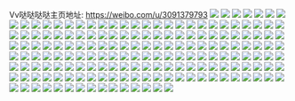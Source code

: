 Vv哒哒哒哒主页地址: https://weibo.com/u/3091379793 
![](https://wx4.sinaimg.cn/mw2000/b842b651ly1h9g20gz3sqj22c03717wk.jpg) 
![](https://wx4.sinaimg.cn/mw2000/b842b651ly1h9g20lsweuj22c035dqv7.jpg) 
![](https://wx4.sinaimg.cn/mw2000/b842b651ly1h9eszdhk40j237k251kjm.jpg) 
![](https://wx4.sinaimg.cn/mw2000/b842b651ly1h9eszb2jcxj237k2511kz.jpg) 
![](https://wx4.sinaimg.cn/mw2000/b842b651ly1h9esz7e3qtj225137ke82.jpg) 
![](https://wx4.sinaimg.cn/mw2000/b842b651ly1h9eszg2z5vj225137k4qr.jpg) 
![](https://wx4.sinaimg.cn/mw2000/b842b651ly1h98rs0arlqj23402c0x6p.jpg) 
![](https://wx4.sinaimg.cn/mw2000/b842b651ly1h931k5fjl9j21o0280npd.jpg) 
![](https://wx4.sinaimg.cn/mw2000/b842b651ly1h931k3ci6yj22801o04qp.jpg) 
![](https://wx4.sinaimg.cn/mw2000/b842b651ly1h931k42wjpj21o0280qv5.jpg) 
![](https://wx4.sinaimg.cn/mw2000/b842b651ly1h931lwoa1rj20pm13q16t.jpg) 
![](https://wx4.sinaimg.cn/mw2000/b842b651ly1h931k4p76ej21o0280e81.jpg) 
![](https://wx4.sinaimg.cn/mw2000/b842b651ly1h8k3873ilaj21sc2dsqv5.jpg) 
![](https://wx4.sinaimg.cn/mw2000/b842b651ly1h8k37z4ejoj21sc2dsnpd.jpg) 
![](https://wx4.sinaimg.cn/mw2000/b842b651ly1h84zr79jiuj21o0280x6p.jpg) 
![](https://wx4.sinaimg.cn/mw2000/b842b651ly1h84zr884iyj21k722ynpd.jpg) 
![](https://wx4.sinaimg.cn/mw2000/b842b651ly1h7uesbo4kxj20j60pkmzy.jpg) 
![](https://wx4.sinaimg.cn/mw2000/b842b651ly1h7uesc66uoj20u00nk41b.jpg) 
![](https://wx4.sinaimg.cn/mw2000/b842b651ly1h77dpxnuj0j20wi1ycdrs.jpg) 
![](https://wx4.sinaimg.cn/mw2000/b842b651ly1h77dpwrtv8j21o02807wh.jpg) 
![](https://wx4.sinaimg.cn/mw2000/b842b651ly1h76bdnzkcwj21tx36cb2a.jpg) 
![](https://wx4.sinaimg.cn/mw2000/b842b651ly1h76bhj1qu6j22dr36cqrs.jpg) 
![](https://wx4.sinaimg.cn/mw2000/b842b651ly1h76bhknv19j20u00u0aft.jpg) 
![](https://wx4.sinaimg.cn/mw2000/b842b651ly1h75q6td42cj20u01hc14k.jpg) 
![](https://wx4.sinaimg.cn/mw2000/b842b651ly1h5fes1xxe5j22c02c07wi.jpg) 
![](https://wx4.sinaimg.cn/mw2000/b842b651ly1h56ps4rzjvj22mf3hx4qr.jpg) 
![](https://wx4.sinaimg.cn/mw2000/b842b651ly1h56prwgzplj22yo2801l0.jpg) 
![](https://wx4.sinaimg.cn/mw2000/b842b651ly1h56ps0zncxj22bz2bz1l0.jpg) 
![](https://wx4.sinaimg.cn/mw2000/b842b651ly1h5487oqnuvj22c02c0hdu.jpg) 
![](https://wx4.sinaimg.cn/mw2000/b842b651ly1h4zo7xsah8j20wi1ycb29.jpg) 
![](https://wx4.sinaimg.cn/mw2000/b842b651ly1h4v23hw72rj22592t1hdw.jpg) 
![](https://wx4.sinaimg.cn/mw2000/b842b651ly1h4v23eflgsj22c02c0qv6.jpg) 
![](https://wx4.sinaimg.cn/mw2000/b842b651ly1h4v24vptb6j20tw13tdwn.jpg) 
![](https://wx4.sinaimg.cn/mw2000/b842b651ly1h4v23o67lsj22c02c0npf.jpg) 
![](https://wx4.sinaimg.cn/mw2000/b842b651ly1h4v23cfcw5j22c02c0hdu.jpg) 
![](https://wx4.sinaimg.cn/mw2000/b842b651ly1h4r5qxk2quj22c03401ky.jpg) 
![](https://wx4.sinaimg.cn/mw2000/b842b651ly1h4r5tw1osmj22mf3hxqv7.jpg) 
![](https://wx4.sinaimg.cn/mw2000/b842b651ly1h4mtptwxcqj22c0340u0x.jpg) 
![](https://wx4.sinaimg.cn/mw2000/b842b651ly1h4k4erkmwuj22c02c0hdu.jpg) 
![](https://wx4.sinaimg.cn/mw2000/b842b651ly1h4h90fpb50j22c0340kjn.jpg) 
![](https://wx4.sinaimg.cn/mw2000/b842b651ly1h4h90ccvvfj22c03404qq.jpg) 
![](https://wx4.sinaimg.cn/mw2000/b842b651ly1h49qoqf6qrj22c0340qv6.jpg) 
![](https://wx4.sinaimg.cn/mw2000/b842b651ly1h45ke5npt6j20zk1beqla.jpg) 
![](https://wx4.sinaimg.cn/mw2000/b842b651ly1h45ke9zl9aj20zk1betsr.jpg) 
![](https://wx4.sinaimg.cn/mw2000/b842b651ly1h45ke7ta6ej20zk1bewx9.jpg) 
![](https://wx4.sinaimg.cn/mw2000/b842b651ly1h3v9xtq36lj20h30wmwj9.jpg) 
![](https://wx4.sinaimg.cn/mw2000/b842b651ly1h3jp9uddbdj20wi0ibdka.jpg) 
![](https://wx4.sinaimg.cn/mw2000/b842b651ly1h3hcxxou3nj21601k0tzk.jpg) 
![](https://wx4.sinaimg.cn/mw2000/b842b651ly1h3hcy7lvlxj22c0340e82.jpg) 
![](https://wx4.sinaimg.cn/mw2000/b842b651gy1h3f10k5bacj20zk1bee2c.jpg) 
![](https://wx4.sinaimg.cn/mw2000/b842b651gy1h3d1n3mhxkj21o01o04qe.jpg) 
![](https://wx4.sinaimg.cn/mw2000/b842b651ly1h3awx1f3ahj20wi1ychdt.jpg) 
![](https://wx4.sinaimg.cn/mw2000/b842b651ly1h1n1wq90hxj22c033vhdu.jpg) 
![](https://wx4.sinaimg.cn/mw2000/b842b651ly1h1n1wrxn1uj22c033vqv6.jpg) 
![](https://wx4.sinaimg.cn/mw2000/b842b651ly1h1n1wtqvocj22b93404qr.jpg) 
![](https://wx4.sinaimg.cn/mw2000/b842b651ly1h1n1wyaa95j234022okjm.jpg) 
![](https://wx4.sinaimg.cn/mw2000/b842b651ly1h1cwjczvrsj24mo334e86.jpg) 
![](https://wx4.sinaimg.cn/mw2000/b842b651ly1h13a9tjj3gj21o0280hdt.jpg) 
![](https://wx4.sinaimg.cn/mw2000/b842b651ly1h0vmto0dzrj22c0340x6p.jpg) 
![](https://wx4.sinaimg.cn/mw2000/b842b651ly1h0rs6tzqp5j22c0340hdt.jpg) 
![](https://wx4.sinaimg.cn/mw2000/b842b651ly1h0opy28g4ij22c03401l0.jpg) 
![](https://wx4.sinaimg.cn/mw2000/b842b651ly1h0opxz7rmvj21o02807wi.jpg) 
![](https://wx4.sinaimg.cn/mw2000/b842b651ly1h0opzfeqx3j21o0280npe.jpg) 
![](https://wx4.sinaimg.cn/mw2000/b842b651ly1h0nauvfs4oj21601k0b29.jpg) 
![](https://wx4.sinaimg.cn/mw2000/b842b651ly1h0nauypxeej22c0340kjm.jpg) 
![](https://wx4.sinaimg.cn/mw2000/b842b651ly1h0nav0pf9nj22c0340npf.jpg) 
![](https://wx4.sinaimg.cn/mw2000/b842b651ly1gzsawa6fpfj23402c0qv5.jpg) 
![](https://wx4.sinaimg.cn/mw2000/b842b651ly1gzraill1hgj21yc0winpd.jpg) 
![](https://wx4.sinaimg.cn/mw2000/b842b651ly1gzgmc39aylj20tz0mh0vn.jpg) 
![](https://wx4.sinaimg.cn/mw2000/b842b651ly1gzgmc4fxjxj20u01sy41z.jpg) 
![](https://wx4.sinaimg.cn/mw2000/b842b651ly1gzda3j7hrdj22c02c0npd.jpg) 
![](https://wx4.sinaimg.cn/mw2000/b842b651ly1gy0r9cmvjsj21sc2ds7wh.jpg) 
![](https://wx4.sinaimg.cn/mw2000/b842b651ly1gy0r9bev22j22c0340kjn.jpg) 
![](https://wx4.sinaimg.cn/mw2000/b842b651ly1gy0r992hc6j22c0340hdu.jpg) 
![](https://wx4.sinaimg.cn/mw2000/b842b651ly1gy0r96qhfxj22c0340qv8.jpg) 
![](https://wx4.sinaimg.cn/mw2000/b842b651ly1gy0r94dunjj22802yo7wk.jpg) 
![](https://wx4.sinaimg.cn/mw2000/b842b651ly1gy0r97svv3j22c02spqv6.jpg) 
![](https://wx4.sinaimg.cn/mw2000/b842b651ly1gxxjd5wy45j22c0340x6p.jpg) 
![](https://wx4.sinaimg.cn/mw2000/b842b651ly1gxav84rmkej20u01407ch.jpg) 
![](https://wx4.sinaimg.cn/mw2000/b842b651ly1gxav85wgcpj22c03401ky.jpg) 
![](https://wx4.sinaimg.cn/mw2000/b842b651ly1gxav88mnmcj21o0280u0x.jpg) 
![](https://wx4.sinaimg.cn/mw2000/b842b651ly1gxav89rrp3j23402c0x6p.jpg) 
![](https://wx4.sinaimg.cn/mw2000/b842b651ly1gx1lbmw62xj20wi1ycb29.jpg) 
![](https://wx4.sinaimg.cn/mw2000/b842b651ly1gx1lbgcmclj20wi1yckjl.jpg) 
![](https://wx4.sinaimg.cn/mw2000/b842b651ly1gx1lbhr8c4j20wi1yce81.jpg) 
![](https://wx4.sinaimg.cn/mw2000/b842b651ly1gx1lbjjky9j20wi1yc7wh.jpg) 
![](https://wx4.sinaimg.cn/mw2000/b842b651ly1gx1lbeq8ujj20wi1yce81.jpg) 
![](https://wx4.sinaimg.cn/mw2000/b842b651ly1gx1lbn9jcpj20sp1f0dl6.jpg) 
![](https://wx4.sinaimg.cn/mw2000/b842b651ly1gwrjz1zj76j22c03407wi.jpg) 
![](https://wx4.sinaimg.cn/mw2000/b842b651ly1gwmzhh6mwej22c0340x6t.jpg) 
![](https://wx4.sinaimg.cn/mw2000/b842b651ly1gwmzhlg7jgj23402c0u10.jpg) 
![](https://wx4.sinaimg.cn/mw2000/b842b651ly1gwmzho4xmgj22c0340b2a.jpg) 
![](https://wx4.sinaimg.cn/mw2000/b842b651ly1gwmzhqidvyj22c03407wj.jpg) 
![](https://wx4.sinaimg.cn/mw2000/b842b651ly1gw0iag1gqdj20wi096401.jpg) 
![](https://wx4.sinaimg.cn/mw2000/003nd76ply1gvesmgn4cwj61400u0e8102.jpg) 
![](https://wx4.sinaimg.cn/mw2000/003nd76ply1gvbkrdaxshj62c02c0hdt02.jpg) 
![](https://wx4.sinaimg.cn/mw2000/003nd76ply1gv4jdfsdh4j62c0340qv802.jpg) 
![](https://wx4.sinaimg.cn/mw2000/003nd76ply1gv4jdizn5mj62c0340x6r02.jpg) 
![](https://wx4.sinaimg.cn/mw2000/003nd76ply1gv2kiunxq4j615o20y4qp02.jpg) 
![](https://wx4.sinaimg.cn/mw2000/003nd76ply1gv2kj0xfryj62c03404qs02.jpg) 
![](https://wx4.sinaimg.cn/mw2000/003nd76ply1gv2kiyboc6j615o20y1ht02.jpg) 
![](https://wx4.sinaimg.cn/mw2000/003nd76ply1gv2kixvms3j615o1vrqur02.jpg) 
![](https://wx4.sinaimg.cn/mw2000/b842b651ly1gv2kizgr1yj215o20a4qp.jpg) 
![](https://wx4.sinaimg.cn/mw2000/b842b651ly1gv2kiwmermj22c033yx6q.jpg) 
![](https://wx4.sinaimg.cn/mw2000/003nd76ply1gv1abwzlltj62c02c0b2902.jpg) 
![](https://wx4.sinaimg.cn/mw2000/b842b651ly1gv1ac0hkp1j22c02c0e81.jpg) 
![](https://wx4.sinaimg.cn/mw2000/003nd76ply1gv1ac2ethmj62c02c0hdt02.jpg) 
![](https://wx4.sinaimg.cn/mw2000/003nd76ply1gv1ac5ws7hj62c0340b2a02.jpg) 
![](https://wx4.sinaimg.cn/mw2000/b842b651ly1gv1ac3rnz6j22c02c0kjl.jpg) 
![](https://wx4.sinaimg.cn/mw2000/003nd76ply1gv1abyirldj62c03401kx02.jpg) 
![](https://wx4.sinaimg.cn/mw2000/b842b651ly1gv085rc671j22c0340kjm.jpg) 
![](https://wx4.sinaimg.cn/mw2000/003nd76ply1gv085pzs8bj60xc22z1kx02.jpg) 
![](https://wx4.sinaimg.cn/mw2000/b842b651ly1gv085sqp8ej22c0340kjm.jpg) 
![](https://wx4.sinaimg.cn/mw2000/b842b651ly1gv085vhldij22c03407wk.jpg) 
![](https://wx4.sinaimg.cn/mw2000/003nd76ply1gv085pdrosj615o1qix4z02.jpg) 
![](https://wx4.sinaimg.cn/mw2000/003nd76ply1gv085xr3uyj63402c0hdt02.jpg) 
![](https://wx4.sinaimg.cn/mw2000/003nd76ply1guonfzrn75j62c02c0dk202.jpg) 
![](https://wx4.sinaimg.cn/mw2000/003nd76ply1guoni9yr0vj60m70qqwj102.jpg) 
![](https://wx4.sinaimg.cn/mw2000/b842b651ly1gty0ohp0lmj22c02c11l0.jpg) 
![](https://wx4.sinaimg.cn/mw2000/b842b651ly1gty0okrzwqj22c02c14qq.jpg) 
![](https://wx4.sinaimg.cn/mw2000/b842b651ly1gty0uzyg14j23402c0npe.jpg) 
![](https://wx4.sinaimg.cn/mw2000/b842b651ly1gty0oci03zj215o12iqo2.jpg) 
![](https://wx4.sinaimg.cn/mw2000/b842b651ly1gty0oix1yyj22so2sox6p.jpg) 
![](https://wx4.sinaimg.cn/mw2000/b842b651ly1gty0ojo9raj213m1ole81.jpg) 
![](https://wx4.sinaimg.cn/mw2000/b842b651ly1gty0omv8ifj23402c0npe.jpg) 
![](https://wx4.sinaimg.cn/mw2000/b842b651ly1gty0ob9iz7j22c0340qv5.jpg) 
![](https://wx4.sinaimg.cn/mw2000/b842b651ly1gty0oo5sydj22c03401ky.jpg) 
![](https://wx4.sinaimg.cn/mw2000/b842b651ly1gtnef1s3b5j21o01o0kjl.jpg) 
![](https://wx4.sinaimg.cn/mw2000/b842b651ly1gtnef2wkx8j21o02804qq.jpg) 
![](https://wx4.sinaimg.cn/mw2000/b842b651ly1gtnef7vsd3j21o02807wh.jpg) 
![](https://wx4.sinaimg.cn/mw2000/b842b651ly1gtkagnimy8j22c0340x6p.jpg) 
![](https://wx4.sinaimg.cn/mw2000/b842b651ly1gtiyi1qfb5j23402c07wh.jpg) 
![](https://wx4.sinaimg.cn/mw2000/b842b651ly1gt2n9ape0hj20v91von8t.jpg) 
![](https://wx4.sinaimg.cn/mw2000/b842b651ly1gt2n9a176yj20v91vodr4.jpg) 
![](https://wx4.sinaimg.cn/mw2000/b842b651ly1gt2n9bqq5oj20tk0r1n60.jpg) 
![](https://wx4.sinaimg.cn/mw2000/b842b651ly1gst1e9hrf2j20v90j9797.jpg) 
![](https://wx4.sinaimg.cn/mw2000/b842b651ly1gspn5gfa0oj22h82c07wj.jpg) 
![](https://wx4.sinaimg.cn/mw2000/b842b651ly1gspn5epcc0j21o0280kjl.jpg) 
![](https://wx4.sinaimg.cn/mw2000/b842b651ly1gsb6hpe4kej22c0340qg1.jpg) 
![](https://wx4.sinaimg.cn/mw2000/b842b651ly1gsb6hsvucij22c0340u0x.jpg) 
![](https://wx4.sinaimg.cn/mw2000/b842b651ly1gs6dlfxronj22c0340b29.jpg) 
![](https://wx4.sinaimg.cn/mw2000/b842b651ly1gry15nwi0dj22c0340qv7.jpg) 
![](https://wx4.sinaimg.cn/mw2000/b842b651ly1gry15rr8xjj22c0340qv6.jpg) 
![](https://wx4.sinaimg.cn/mw2000/b842b651ly1gqh35w0rl6j21o02801kx.jpg) 
![](https://wx4.sinaimg.cn/mw2000/b842b651ly1gqh35xlh29j22c0340x6p.jpg) 
![](https://wx4.sinaimg.cn/mw2000/b842b651ly1gqbfi5vp3oj22c034047r.jpg) 
![](https://wx4.sinaimg.cn/mw2000/b842b651ly1gq9shs1rizj23402c0u0y.jpg) 
![](https://wx4.sinaimg.cn/mw2000/b842b651ly1gq9shq9ddcj22c03404qq.jpg) 
![](https://wx4.sinaimg.cn/mw2000/b842b651ly1gq9shtpnmnj22c0340x6q.jpg) 
![](https://wx4.sinaimg.cn/mw2000/b842b651ly1gq9shuod58j22c0340nmj.jpg) 
![](https://wx4.sinaimg.cn/mw2000/b842b651ly1gq9si0k15nj23402c0e82.jpg) 
![](https://wx4.sinaimg.cn/mw2000/b842b651ly1gq9si1r4hnj23402c0u0x.jpg) 
![](https://wx4.sinaimg.cn/mw2000/b842b651ly1gq9si3vjrmj22c0340kjl.jpg) 
![](https://wx4.sinaimg.cn/mw2000/b842b651ly1gq9si6wemoj23402c0npe.jpg) 
![](https://wx4.sinaimg.cn/mw2000/b842b651ly1gq9si8g84vj23402c0qv6.jpg) 
![](https://wx4.sinaimg.cn/mw2000/b842b651ly1gq9siayb9aj23402c0b2b.jpg) 
![](https://wx4.sinaimg.cn/mw2000/b842b651ly1gq7wk6py2hj20rs22g7wj.jpg) 
![](https://wx4.sinaimg.cn/mw2000/b842b651ly1gq7wkbeq7qj22yo280x6q.jpg) 
![](https://wx4.sinaimg.cn/mw2000/b842b651ly1gq7wke0xfkj21k033ye83.jpg) 
![](https://wx4.sinaimg.cn/mw2000/b842b651ly1gq7wkie00jj22c0340x6p.jpg) 
![](https://wx4.sinaimg.cn/mw2000/b842b651ly1gq7wkemahnj22c0340wrg.jpg) 
![](https://wx4.sinaimg.cn/mw2000/b842b651ly1gq7wjzv409j22c034016o.jpg) 
![](https://wx4.sinaimg.cn/mw2000/b842b651ly1gq7wkgldpgj23402c07qi.jpg) 
![](https://wx4.sinaimg.cn/mw2000/b842b651gy1gq6m7miw4rj23402c0x6p.jpg) 
![](https://wx4.sinaimg.cn/mw2000/b842b651gy1gq6m7hh6jpj23402c0twp.jpg) 
![](https://wx4.sinaimg.cn/mw2000/b842b651gy1gq6m7sfumyj22c0340x6p.jpg) 
![](https://wx4.sinaimg.cn/mw2000/b842b651gy1gq6m7amsgxj22c0340e81.jpg) 
![](https://wx4.sinaimg.cn/mw2000/b842b651gy1gq6m7f6gyqj23402c0x6q.jpg) 
![](https://wx4.sinaimg.cn/mw2000/b842b651gy1gq6m7j2dkdj23402c0hdt.jpg) 
![](https://wx4.sinaimg.cn/mw2000/b842b651ly1gpg7eg9bsej20u016w7gy.jpg) 
![](https://wx4.sinaimg.cn/mw2000/b842b651ly1gp7wzrd4z4j22c0340qv6.jpg) 
![](https://wx4.sinaimg.cn/mw2000/b842b651ly1gp7x02bxwlj23402c04qr.jpg) 
